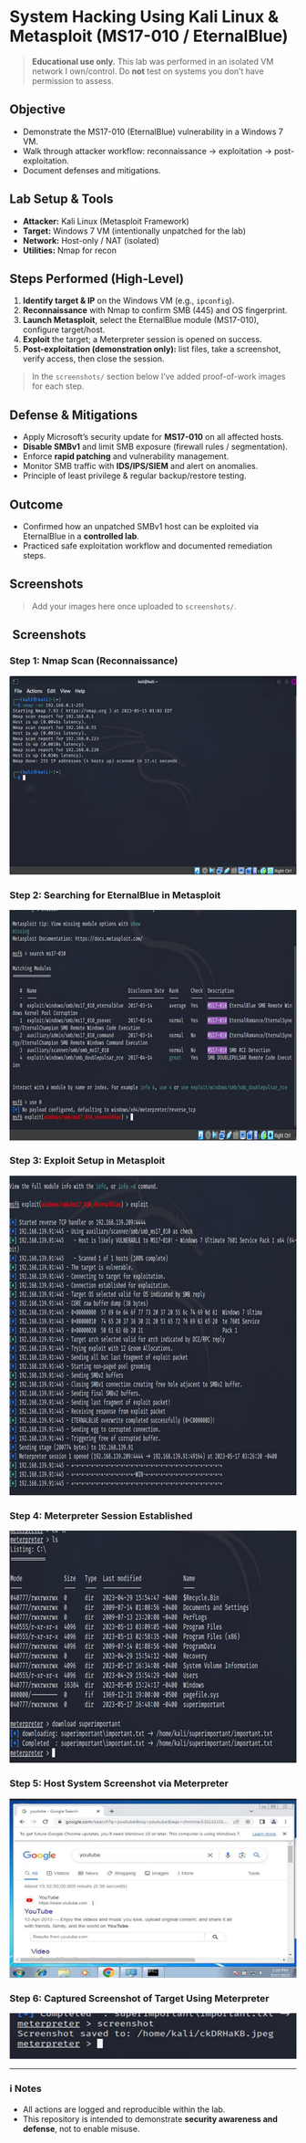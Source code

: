 # System Hacking Using Kali Linux & Metasploit (MS17-010 / EternalBlue)

> **Educational use only.** This lab was performed in an isolated VM network I own/control. Do **not** test on systems you don’t have permission to assess.

## Objective
- Demonstrate the MS17-010 (EternalBlue) vulnerability in a Windows 7 VM.
- Walk through attacker workflow: reconnaissance → exploitation → post-exploitation.
- Document defenses and mitigations.

## Lab Setup & Tools
- **Attacker:** Kali Linux (Metasploit Framework)
- **Target:** Windows 7 VM (intentionally unpatched for the lab)
- **Network:** Host-only / NAT (isolated)
- **Utilities:** Nmap for recon

## Steps Performed (High-Level)
1. **Identify target & IP** on the Windows VM (e.g., `ipconfig`).
2. **Reconnaissance** with Nmap to confirm SMB (445) and OS fingerprint.
3. **Launch Metasploit**, select the EternalBlue module (MS17-010), configure target/host.
4. **Exploit** the target; a Meterpreter session is opened on success.
5. **Post-exploitation (demonstration only):** list files, take a screenshot, verify access, then close the session.

> In the `screenshots/` section below I’ve added proof-of-work images for each step.

## Defense & Mitigations
- Apply Microsoft’s security update for **MS17-010** on all affected hosts.
- **Disable SMBv1** and limit SMB exposure (firewall rules / segmentation).
- Enforce **rapid patching** and vulnerability management.
- Monitor SMB traffic with **IDS/IPS/SIEM** and alert on anomalies.
- Principle of least privilege & regular backup/restore testing.

## Outcome
- Confirmed how an unpatched SMBv1 host can be exploited via EternalBlue in a **controlled lab**.
- Practiced safe exploitation workflow and documented remediation steps.

## Screenshots
> Add your images here once uploaded to `screenshots/`.

## ​ Screenshots

### Step 1: Nmap Scan (Reconnaissance)
![Nmap Scan](https://raw.githubusercontent.com/Monisha-krish/system-hacking-metasploit/main/screenshots/NMap_Scan.jpeg)

### Step 2: Searching for EternalBlue in Metasploit
![Metasploit Search](https://raw.githubusercontent.com/Monisha-krish/system-hacking-metasploit/main/screenshots/msf_search.jpeg)

### Step 3: Exploit Setup in Metasploit
![Exploit Setup](https://raw.githubusercontent.com/Monisha-krish/system-hacking-metasploit/main/screenshots/exploit_setup.jpeg)

### Step 4: Meterpreter Session Established
![Meterpreter Session](https://raw.githubusercontent.com/Monisha-krish/system-hacking-metasploit/main/screenshots/meterpreter.jpeg)

### Step 5: Host System Screenshot via Meterpreter
![Host Screenshot](https://raw.githubusercontent.com/Monisha-krish/system-hacking-metasploit/main/screenshots/host_screenshot.jpeg)

### Step 6: Captured Screenshot of Target Using Meterpreter
![Captured Target Screenshot](https://raw.githubusercontent.com/Monisha-krish/system-hacking-metasploit/main/screenshots/screenshot_meterpreter.jpeg)


---

### ℹ️ Notes
- All actions are logged and reproducible within the lab.
- This repository is intended to demonstrate **security awareness and defense**, not to enable misuse.
